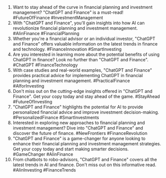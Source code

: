 1. Want to stay ahead of the curve in financial planning and investment management? "ChatGPT and Finance" is a must-read! #FutureOfFinance #InvestmentManagement
2. With "ChatGPT and Finance", you'll gain insights into how AI can revolutionize financial planning and investment management. #AIinFinance #FinancialPlanning
3. Whether you're a financial advisor or an individual investor, "ChatGPT and Finance" offers valuable information on the latest trends in finance and technology. #FinanceInnovation #SmartInvesting
4. Are you interested in learning more about the potential benefits of using ChatGPT in finance? Look no further than "ChatGPT and Finance". #ChatGPT #FinanceTechnology
5. With case studies and real-world examples, "ChatGPT and Finance" provides practical advice for implementing ChatGPT in financial planning and investment management. #PracticalFinance #AIforInvesting
6. Don't miss out on the cutting-edge insights offered in "ChatGPT and Finance". Get your copy today and stay ahead of the game. #StayAhead #FutureOfInvesting
7. "ChatGPT and Finance" highlights the potential for AI to provide personalized financial advice and improve investment decision-making. #PersonalizedFinance #SmartInvestments
8. Interested in exploring new approaches to financial planning and investment management? Dive into "ChatGPT and Finance" and discover the future of finance. #NewFrontiers #FinanceRevolution
9. "ChatGPT and Finance" is a game-changer for anyone looking to enhance their financial planning and investment management strategies. Get your copy today and start making smarter decisions. #GameChanger #AIinFinance
10. From chatbots to robo-advisors, "ChatGPT and Finance" covers all the latest trends in AI and finance. Don't miss out on this informative read. #AIinInvesting #FinanceTrends
